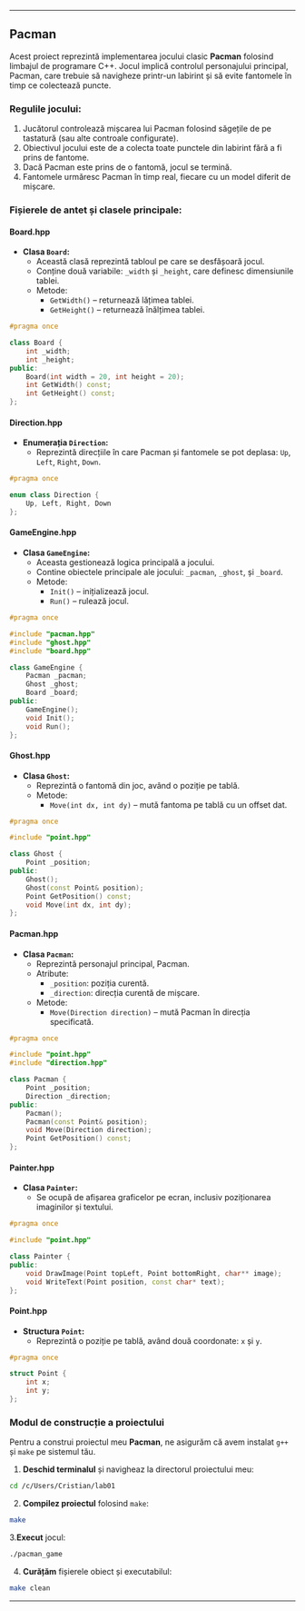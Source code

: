 
---

## **Pacman**
Acest proiect reprezintă implementarea jocului clasic **Pacman** folosind limbajul de programare C++. Jocul implică controlul personajului principal, Pacman, care trebuie să navigheze printr-un labirint și să evite fantomele în timp ce colectează puncte.

### **Regulile jocului:**
1. Jucătorul controlează mișcarea lui Pacman folosind săgețile de pe tastatură (sau alte controale configurate).
2. Obiectivul jocului este de a colecta toate punctele din labirint fără a fi prins de fantome.
3. Dacă Pacman este prins de o fantomă, jocul se termină.
4. Fantomele urmăresc Pacman în timp real, fiecare cu un model diferit de mișcare.

### **Fișierele de antet și clasele principale:**

#### **Board.hpp**
- **Clasa `Board`:**
  - Această clasă reprezintă tabloul pe care se desfășoară jocul.
  - Conține două variabile: `_width` și `_height`, care definesc dimensiunile tablei.
  - Metode:
    - `GetWidth()` – returnează lățimea tablei.
    - `GetHeight()` – returnează înălțimea tablei.

```cpp
#pragma once

class Board {
    int _width;
    int _height;
public:
    Board(int width = 20, int height = 20);
    int GetWidth() const;
    int GetHeight() const;
};
```

#### **Direction.hpp**
- **Enumerația `Direction`:**
  - Reprezintă direcțiile în care Pacman și fantomele se pot deplasa: `Up`, `Left`, `Right`, `Down`.

```cpp
#pragma once

enum class Direction {
    Up, Left, Right, Down
};
```

#### **GameEngine.hpp**
- **Clasa `GameEngine`:**
  - Aceasta gestionează logica principală a jocului.
  - Contine obiectele principale ale jocului: `_pacman`, `_ghost`, și `_board`.
  - Metode:
    - `Init()` – inițializează jocul.
    - `Run()` – rulează jocul.

```cpp
#pragma once

#include "pacman.hpp"
#include "ghost.hpp"
#include "board.hpp"

class GameEngine {
    Pacman _pacman;
    Ghost _ghost;
    Board _board;
public:
    GameEngine();
    void Init();
    void Run();
};
```

#### **Ghost.hpp**
- **Clasa `Ghost`:**
  - Reprezintă o fantomă din joc, având o poziție pe tablă.
  - Metode:
    - `Move(int dx, int dy)` – mută fantoma pe tablă cu un offset dat.

```cpp
#pragma once

#include "point.hpp"

class Ghost {
    Point _position;
public:
    Ghost();
    Ghost(const Point& position);
    Point GetPosition() const;
    void Move(int dx, int dy);
};
```

#### **Pacman.hpp**
- **Clasa `Pacman`:**
  - Reprezintă personajul principal, Pacman.
  - Atribute:
    - `_position`: poziția curentă.
    - `_direction`: direcția curentă de mișcare.
  - Metode:
    - `Move(Direction direction)` – mută Pacman în direcția specificată.

```cpp
#pragma once

#include "point.hpp"
#include "direction.hpp"

class Pacman {
    Point _position;
    Direction _direction;
public:
    Pacman();
    Pacman(const Point& position);
    void Move(Direction direction);
    Point GetPosition() const;
};
```

#### **Painter.hpp**
- **Clasa `Painter`:**
  - Se ocupă de afișarea graficelor pe ecran, inclusiv poziționarea imaginilor și textului.

```cpp
#pragma once

#include "point.hpp"

class Painter {
public:
    void DrawImage(Point topLeft, Point bottomRight, char** image);
    void WriteText(Point position, const char* text);
};
```

#### **Point.hpp**
- **Structura `Point`:**
  - Reprezintă o poziție pe tablă, având două coordonate: `x` și `y`.

```cpp
#pragma once

struct Point {
    int x;
    int y;
};
```
### **Modul de construcție a proiectului**

Pentru a construi proiectul meu **Pacman**, ne asigurăm că avem instalat `g++` și `make` pe sistemul tău.

1. **Deschid terminalul** și navigheaz la directorul proiectului meu:
```bash
cd /c/Users/Cristian/lab01
```


2. **Compilez proiectul** folosind `make`:
```bash
make
```
3.**Execut** jocul:
```bash
./pacman_game
```
4. **Curățăm** fișierele obiect și executabilul:
```bash
make clean
```


---
